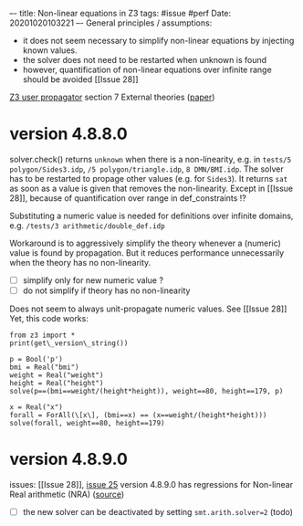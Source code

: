 –-
title: Non-linear equations in Z3
tags: #issue #perf
Date: 20201020103221
–-
General principles / assumptions:

* it does not seem necessary to simplify non-linear equations by injecting known values.
* the solver does not need to be restarted when unknown is found
* however, quantification of non-linear equations over infinite range should be avoided \[\[Issue 28\]\]

[Z3 user propagator](http://theory.stanford.edu/~nikolaj/z3navigate.html) section 7 External theories ([paper](http://citeseerx.ist.psu.edu/viewdoc/download?doi=10.1.1.225.5239&rep=rep1&type=pdf))

# version 4.8.8.0
solver.check() returns `unknown` when there is a non-linearity, e.g. in `tests/5 polygon/Sides3.idp`, `/5 polygon/triangle.idp`, `8 DMN/BMI.idp`. The solver has to be restarted to propage other values (e.g. for `Sides3`).  It returns `sat` as soon as a value is given that removes the non-linearity.
Except in [[Issue 28]], because of quantification over range in def_constraints !?

Substituting a numeric value is needed for definitions over infinite domains, e.g. `/tests/3 arithmetic/double_def.idp`

Workaround is to aggressively simplify the theory whenever a (numeric) value is found by propagation.
But it reduces performance unnecessarily when the theory has no non-linearity.
- [ ] simplify only for new numeric value ?
- [ ] do not simplify if theory has no non-linearity

Does not seem to always unit-propagate numeric values.  See [[Issue 28]]
Yet, this code works:
~~~~
from z3 import *
print(get\_version\_string())

p = Bool('p')
bmi = Real("bmi")
weight = Real("weight")
height = Real("height")
solve(p==(bmi==weight/(height*height)), weight==80, height==179, p)

x = Real("x")
forall = ForAll(\[x\], (bmi==x) == (x==weight/(height*height)))
solve(forall, weight==80, height==179)
~~~~


# version 4.8.9.0
issues: [[Issue 28]], [issue 25](https://gitlab.com/krr/IDP-Z3/-/issues/25)
version 4.8.9.0 has regressions for Non-linear Real arithmetic (NRA) ([source](https://github.com/Z3Prover/z3/blob/master/RELEASE_NOTES))
- [ ] the new solver can be deactivated by setting `smt.arith.solver=2` (todo)

